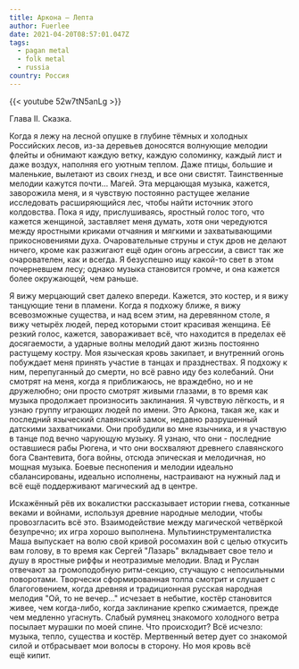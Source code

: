```yaml
---
title: Аркона — Лепта
author: Fuerlee
date: 2021-04-20T08:57:01.047Z
tags:
  - pagan metal
  - folk metal
  - russia
country: Россия
---
```

{{< youtube 52w7tN5anLg >}}

Глава II. Сказка.

Когда я лежу на лесной опушке в глубине тёмных и холодных Российских лесов, из-за деревьев доносятся волнующие мелодии флейты и обнимают каждую ветку, каждую соломинку, каждый лист и даже воздух, наполняя его уютным теплом. Даже птицы, большие и маленькие, вылетают из своих гнезд, и все они свистят. Таинственные мелодии кажутся почти... Магей. Эта мерцающая музыка, кажется, заворожила меня, и я чувствую постоянно растущее желание исследовать расширяющийся лес, чтобы найти источник этого колдовства. Пока я иду, прислушиваясь, яростный голос того, что кажется женщиной, заставляет меня думать, хотя они чередуются между яростными криками отчаяния и мягкими и захватывающими прикосновениями духа. Очаровательные струны и стук дров не делают ничего, кроме как разжигают ещё один огонь агрессии, а свист так же очарователен, как и всегда. Я безуспешно ищу какой-то свет в этом почерневшем лесу; однако музыка становится громче, и она кажется более окружающей, чем раньше.

Я вижу мерцающий свет далеко впереди. Кажется, это костер, и я вижу танцующие тени в пламени. Когда я подхожу ближе, я вижу всевозможные существа, и над всем этим, на деревянном столе, я вижу четырёх людей, перед которыми стоит красивая женщина. Её резкий голос, кажется, завораживает всё, что находится в пределах её досягаемости, а ударные волны мелодий дают жизнь постоянно растущему костру. Моя языческая кровь закипает, и внутренний огонь побуждает меня принять участие в танцах и празднествах. Я подхожу к ним, перепуганный до смерти, но всё равно иду без колебаний. Они смотрят на меня, когда я приближаюсь, не враждебно, но и не дружелюбно; они просто смотрят живыми глазами, в то время как музыка продолжает произносить заклинания. Я чувствую лёгкость, и я узнаю группу играющих людей по имени. Это Аркона, такая же, как и последний языческий славянский замок, недавно разрушенный датскими захватчиками. Они пробудили во мне язычника, и я участвую в танце под вечно чарующую музыку. Я узнаю, что они - последние оставшиеся рабы Рюгена, и что они восхваляют древнего славянского бога Свантевита, бога войны, отсюда эпическая и мелодичная, но мощная музыка. Боевые песнопения и мелодии идеально сбалансированы, идеально исполнены, настраивают на нужный лад и всё ещё поддерживают магический ад в центре.

Искажённый рёв их вокалистки рассказывает истории гнева, сотканные веками и войнами, используя древние народные мелодии, чтобы провозгласить всё это. Взаимодействие между магической четвёркой безупречно; их игра хорошо выполнена. Мультиинструменталистка Маша выпускает на волю свой кривой росомахин вой с целью откусить вам голову, в то время как Сергей "Лазарь" вкладывает свое тело и душу в яростные риффы и неотразимые мелодии. Влад и Руслан отвечают за громоподобную ритм-секцию, стучащую с непосильными поворотами. Творчески сформированная толпа смотрит и слушает с благоговением, когда древняя и традиционная русская народная мелодия "Ой, то не вечер..." исчезает в небытие, костёр становится живее, чем когда-либо, когда заклинание крепко сжимается, прежде чем медленно угаснуть. Слабый румянец знакомого холодного ветра посылает мурашки по моей спине. Что происходит? Всё исчезло: музыка, тепло, существа и костёр. Мертвенный ветер дует со знакомой силой и отбрасывает мои волосы в сторону. Но моя кровь всё ещё кипит.
